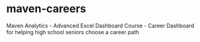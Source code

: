 # maven-careers
Maven Analytics - Advanced Excel Dashboard Course - Career Dashboard for helping high school seniors choose a career path
